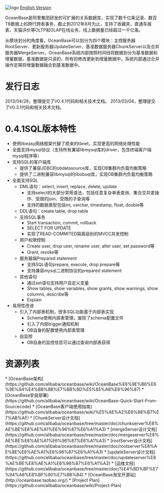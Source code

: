 ![logo](https://raw.github.com/alibaba/oceanbase/oceanbase_0.3/doc/%E5%9B%BE%E7%89%87%E5%A4%B9/logo.jpg)
  [English Version](https://github.com/alibaba/oceanbase/wiki/Oceanbase)

OceanBase是阿里集团研发的可扩展的关系数据库，实现了数千亿条记录、数百TB数据上的跨行跨表事务，截止到2012年8月为止，支持了收藏夹、直通车报表、天猫评价等OLTP和OLAP在线业务，线上数据量已经超过一千亿条。

从模块划分的角度看，OceanBase可以划分为四个模块：主控服务器RootServer、更新服务器UpdateServer、基准数据服务器ChunkServer以及合并服务器MergeServer。OceanBase系统内部按照时间线将数据划分为基准数据和增量数据，基准数据是只读的，所有的修改更新到增量数据中，系统内部通过合并操作定期将增量数据融合到基准数据中。

<h1>发行日志</h1>
2013/04/28，整理提交了V0.4.1代码和相关技术文档。  
2013/03/04，整理提交了V0.3.1代码和相关技术文档。

<h1>0.4.1SQL版本特性</h1>

- 使用libeasy网络框架代替了原来的tbnet，实现更高的网络处理性能
- 全面支持mysql协议（支持所有兼容libmysql库的driver，包含终端客户端mysql程序等）
- 支持SQL的客户端库
  - 提供了兼容JDBC的obdatasource库，实现OB集群内负载均衡策略
  - 提供了二进制兼容libmysql的libobsql库，实现OB集群内负载均衡策略
- 全面支持SQL
  - DML语句：select, insert, replace, delete, update
       - 支持select的大部分常用语法，包括任意复杂单表查询、集合交并差操作、受限的join、受限的子查询等
       - 支持的数据类型包括int, varchar, timestamp, float, double等
  - DDL语句：create table, drop table
  - 支持SQL事务
       - Start transaction, commit, rollback
       - SELECT FOR UPDATE
       - 实现了READ-COMMITED隔离级别的MVCC并发控制
  - 用户权限控制  
       - Create user, drop user, rename user, alter user, set password等
       - Grant, revoke等
  - 服务器端Prepared statement
       - 支持SQL语句prepare, execute, drop prepare等
       - 支持兼容mysql二进制协议的prepared statement
  - 其他语句
       - 通过set语句支持用户自定义变量
       - Show tables, show variables, show grants, show warnings, show columns, describe等
       - Explain
- 易用性改进
  - 引入了内部表机制，很多SQL功能基于内部表实现
       - Schema使用内部表管理，废除了schema配置文件
       - 引入了内部trigger通知机制
       - OB自身的配置使用内部表管理
  - 自监控
       - OB自身的监控信息可以通过查询内部表获得

 

<h1>资源列表</h1>
* [OceanBase架构](https://github.com/alibaba/oceanbase/wiki/OceanBase%E6%9E%B6%E6%9E%84%E4%BB%8B%E7%BB%8D%E5%85%A8%E6%96%87)
* [OceanBase安装部署](https://github.com/alibaba/oceanbase/wiki/OceanBase-Quick-Start-From-Sourcecode)
* [OceanBase客户端使用指南](https://github.com/alibaba/oceanbase/wiki/%E5%AE%A2%E6%88%B7%E7%AB%AF)
* [ChunkServer设计文档](https://github.com/alibaba/oceanbase/tree/master/doc/chunkserver%E8%AE%BE%E8%AE%A1%E6%96%87%E6%A1%A3)
* [mergeServer设计文档](https://github.com/alibaba/oceanbase/tree/master/doc/mergeserver%E8%AE%BE%E8%AE%A1%E6%96%87%E6%A1%A3)
* [rootServer设计文档](https://github.com/alibaba/oceanbase/tree/master/doc/rootserver%E8%AE%BE%E8%AE%A1%E6%96%87%E6%A1%A3)
* [updateServer设计文档](https://github.com/alibaba/oceanbase/tree/master/doc/updateserver%E8%AE%BE%E8%AE%A1%E6%96%87%E6%A1%A3)
* [运维文档](https://github.com/alibaba/oceanbase/tree/master/doc/%E4%BD%BF%E7%94%A8%E8%BF%90%E7%BB%B4)
* [OceanBase淘宝开源站](http://oceanbase.taobao.org/)
* [Project Plan](https://github.com/alibaba/oceanbase/wiki/Project-Plan) 
<br>
